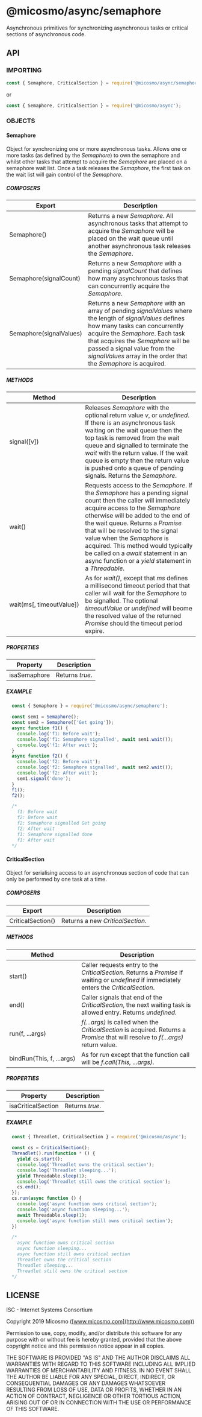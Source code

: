 # @micosmo/async/semaphore

Asynchronous primitives for synchronizing asynchronous tasks or critical sections of asynchronous code.

## API

### IMPORTING

```javascript
const { Semaphore, CriticalSection } = require('@micosmo/async/semaphore');
```
or
```javascript
const { Semaphore, CriticalSection } = require('@micosmo/async');
```

### OBJECTS

#### Semaphore

Object for synchronizing one or more asynchronous tasks. Allows one or more tasks (as defined by the *Semaphore*) to own the semaphore and whilst other tasks that attempt to acquire the *Semaphore* are placed on a semaphore wait list. Once a task releases the *Semaphore*, the first task on the wait list will gain control of the *Semaphore*.

##### COMPOSERS

Export | Description
-------- | -----------
Semaphore() | Returns a new *Semaphore*. All asynchronous tasks that attempt to acquire the *Semaphore* will be placed on the wait queue until another asynchronous task releases the *Semaphore*.
Semaphore(signalCount) | Returns a new *Semaphore* with a pending *signalCount* that defines how many asynchronous tasks that can concurrently acquire the *Semaphore*.
Semaphore(signalValues) | Returns a new *Semaphore* with an array of pending *signalValues* where the length of *signalValues* defines how many tasks can concurrently acquire the *Semaphore*. Each task that acquires the *Semaphore* will be passed a signal value from the *signalValues* array in the order that the *Semaphore* is acquired.

##### METHODS

Method | Description
------ | -----------
signal([v]) | Releases *Semaphore* with the optional return value *v*, or *undefined*. If there is an asynchronous task waiting on the wait queue then the top task is removed from the wait queue and signalled to terminate the *wait* with the return value. If the wait queue is empty then the return value is pushed onto a queue of pending signals. Returns the *Semaphore*.
wait() | Requests access to the *Semaphore*. If the *Semaphore* has a pending signal count then the caller will immediately acquire access to the *Semaphore* otherwise will be added to the end of the wait queue. Returns a *Promise* that will be resolved to the signal value when the *Semaphore* is acquired. This method would typically be called on a *await* statement in an async function or a *yield* statement in a *Threadable*.
wait(ms[,&nbsp;timeoutValue]) | As for *wait()*, except that *ms* defines a millisecond timeout period that that caller will wait for the *Semaphore* to be signalled. The optional *timeoutValue* or *undefined* will beome the resolved value of the returned *Promise* should the timeout period expire.

##### PROPERTIES

Property | Description
-------- | -----------
isaSemaphore | Returns *true*.

##### EXAMPLE

```javascript
  const { Semaphore } = require('@micosmo/async/semaphore');

  const sem1 = Semaphore();
  const sem2 = Semaphore(['Get going']);
  async function f1() {
    console.log('f1: Before wait');
    console.log('f1: Semaphore signalled', await sem1.wait());
    console.log('f1: After wait');
  }
  async function f2() {
    console.log('f2: Before wait');
    console.log('f2: Semaphore signalled', await sem2.wait());
    console.log('f2: After wait');
    sem1.signal('done');
  }
  f1();
  f2();

  /*
    f1: Before wait
    f2: Before wait
    f2: Semaphore signalled Get going
    f2: After wait
    f1: Semaphore signalled done
    f1: After wait
  */
```

#### CriticalSection

Object for serialising access to an asynchronous section of code that can only be performed by one task at a time.

##### COMPOSERS

Export | Description
-------- | -----------
CriticalSection() | Returns a new *CriticalSection*.

##### METHODS

Method | Description
------ | -----------
start() | Caller requests entry to the *CriticalSection*. Returns a *Promise* if waiting or *undefined* if immediately enters the *CriticalSection*.
end() | Caller signals that end of the *CriticalSection*, the next waiting task is allowed entry. Returns *undefined*.
run(f,&nbsp;...args) | *f(...args)* is called when the *CriticalSection* is acquired. Returns a *Promise* that will resolve to *f(...args)* return value.
bindRun(This,&nbsp;f,&nbsp;...args) | As for *run* except that the function call will be *f.call(This, ...args)*.

##### PROPERTIES

Property | Description
-------- | -----------
isaCriticalSection | Returns *true*.

##### EXAMPLE

```javascript
  const { Threadlet, CriticalSection } = require('@micosmo/async');

  const cs = CriticalSection();
  Threadlet().run(function * () {
    yield cs.start();
    console.log('Threadlet owns the critical section');
    console.log('Threadlet sleeping...');
    yield Threadable.sleep(1);
    console.log('Threadlet still owns the critical section');
    cs.end();
  });
  cs.run(async function () {
    console.log('async function owns critical section');
    console.log('async function sleeping...');
    await Threadable.sleep(1);
    console.log('async function still owns critical section');
  })

  /*
    async function owns critical section
    async function sleeping...
    async function still owns critical section
    Threadlet owns the critical section
    Threadlet sleeping...
    Threadlet still owns the critical section
  */
```

## LICENSE

ISC - Internet Systems Consortium

Copyright 2019 Micosmo ([www.micosmo.com](http://www.micosmo.com))

Permission to use, copy, modify, and/or distribute this software for any purpose with or without fee is hereby granted, provided that the above copyright notice and this permission notice appear in all copies.

THE SOFTWARE IS PROVIDED "AS IS" AND THE AUTHOR DISCLAIMS ALL WARRANTIES WITH REGARD TO THIS SOFTWARE INCLUDING ALL IMPLIED WARRANTIES OF MERCHANTABILITY AND FITNESS. IN NO EVENT SHALL THE AUTHOR BE LIABLE FOR ANY SPECIAL, DIRECT, INDIRECT, OR CONSEQUENTIAL DAMAGES OR ANY DAMAGES WHATSOEVER RESULTING FROM LOSS OF USE, DATA OR PROFITS, WHETHER IN AN ACTION OF CONTRACT, NEGLIGENCE OR OTHER TORTIOUS ACTION, ARISING OUT OF OR IN CONNECTION WITH THE USE OR PERFORMANCE OF THIS SOFTWARE.
